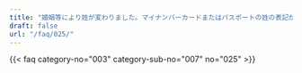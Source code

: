 ```yaml
---
title: "婚姻等により姓が変わりました。マイナンバーカードまたはパスポートの姓の表記が旧姓のまま更新していない場合、接種証明書を発行することはできますか。"
draft: false
url: "/faq/025/"
---
```


{{< faq category-no="003" category-sub-no="007" no="025" >}}
